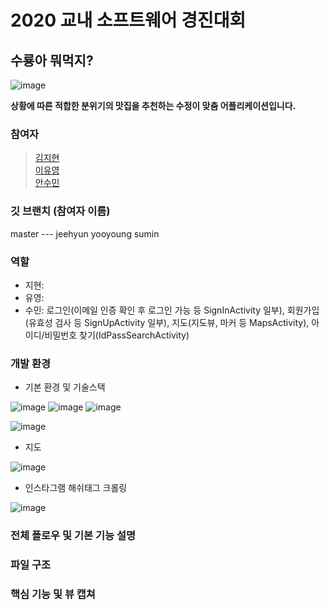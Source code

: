 # 2020 교내 소프트웨어 경진대회

## 수룡아 뭐먹지?

![image](https://user-images.githubusercontent.com/57944099/90314670-55ea0800-df50-11ea-804c-3f27247e4e1a.png)

**상황에 따른 적합한 분위기의 맛집을 추천하는 수정이 맞춤 어플리케이션입니다.**

### 참여자
> [김지현](https://github.com/JEEHYUNEE) <br>
> [이유영](https://github.com/dldbdud314) <br>
> [안수민](https://github.com/ahnsumin)

### 깃 브랜치 (참여자 이름)
master --- jeehyun yooyoung sumin

### 역할
- 지현: 
- 유영: 
- 수민: 로그인(이메일 인증 확인 후 로그인 가능 등 SignInActivity 일부), 회원가입(유효성 검사 등 SignUpActivity 일부), 지도(지도뷰, 마커 등 MapsActivity), 아이디/비밀번호 찾기(IdPassSearchActivity)

### 개발 환경
- 기본 환경 및 기술스택

![image](https://user-images.githubusercontent.com/57944099/90315048-2ee10580-df53-11ea-967f-414e436179d2.png)
![image](https://user-images.githubusercontent.com/57944099/90315057-402a1200-df53-11ea-839e-004c886b46f7.png)
![image](https://user-images.githubusercontent.com/57944099/90315065-50da8800-df53-11ea-959b-e7550fec40ef.png)
<br>

![image](https://user-images.githubusercontent.com/57944099/90315148-0d344e00-df54-11ea-8318-321f7ff36ed2.png)

- 지도

![image](https://user-images.githubusercontent.com/57944099/90315192-6b613100-df54-11ea-801e-e9b81326eb90.png)

- 인스타그램 해쉬태그 크롤링

![image](https://user-images.githubusercontent.com/57944099/90315247-db6fb700-df54-11ea-9e40-2bf8a38e2b62.png)

### 전체 플로우 및 기본 기능 설명

### 파일 구조

### 핵심 기능 및 뷰 캡쳐
